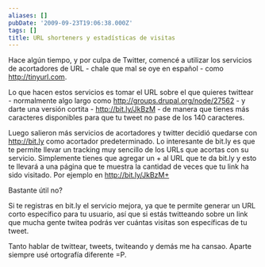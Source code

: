 ```yaml
---
aliases: []
pubDate: '2009-09-23T19:06:38.000Z'
tags: []
title: URL shorteners y estadísticas de visitas
---
```


Hace algún tiempo, y por culpa de Twitter, comencé a utilizar los servicios de acortadores de URL - chale que mal se oye en español - como http://tinyurl.com.

Lo que hacen estos servicios es tomar el URL sobre el que quieres twittear - normalmente algo largo como http://groups.drupal.org/node/27562 - y darte una versión cortita - http://bit.ly/JkBzM - de manera que tienes más caracteres disponibles para que tu tweet no pase de los 140 caracteres.

Luego salieron más servicios de acortadores y twitter decidió quedarse con http://bit.ly como acortador predeterminado. Lo interesante de bit.ly es que te permite llevar un tracking muy sencillo de los URLs que acortas con su servicio. Simplemente tienes que agregar un + al URL que te da bit.ly y esto te llevará a una página que te muestra la cantidad de veces que tu link ha sido visitado. Por ejemplo en http://bit.ly/JkBzM+

Bastante útil no?

Si te registras en bit.ly el servicio mejora, ya que te permite generar un URL corto específico para tu usuario, así que si estás twitteando sobre un link que mucha gente twitea podrás ver cuántas visitas son específicas de tu tweet.

Tanto hablar de twittear, tweets, twiteando y demás me ha cansao. Aparte siempre usé ortografía diferente =P.